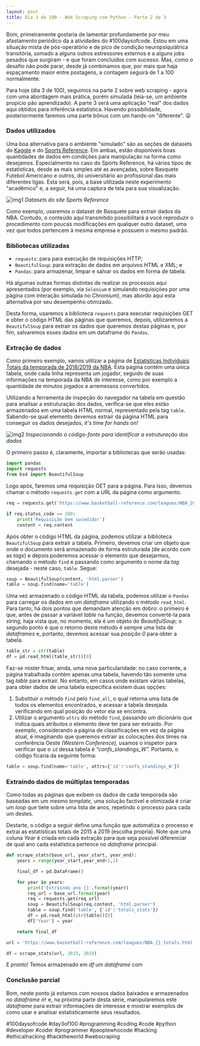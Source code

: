 ```yaml
---
layout: post
title: Dia 3 de 100 - Web Scraping com Python - Parte 2 de 3
---
```


Bom, primeiramente gostaria de lamentar profundamente por meu afastamento periódico da a atividades do #100daysofcode. Estou em uma situação mista de pós-operatório e de pico de condição neuropsiquiátrica transitória, somado a alguns outros estressores externos e a alguns jobs pesados que surgiram - e que foram concluídos com sucesso. Mas, como o desafio não pode parar, desde já combinamos que, por mais que haja espaçamento maior entre postagens, a contagem seguirá de 1 a 100 normalmente.

Para hoje (dia 3 de 100), seguimos na parte 2 sobre web scraping - agora com uma abordagem mais prática, porém simulada (leia-se, um ambiente propício pão aprendizado). A parte 3 será uma aplicação "real" dos dados aqui obtidos para inferência estatística. Havendo possibilidade, posteriormente faremos uma parte bônus com um hands-on "diferente". 😜

### Dados utilizados

Uma boa alternativa para o ambiente "simulado" são as seções de datasets do [Kaggle](https://www.kaggle.com/datasets) e do [Sports Reference](https://www.sports-reference.com). Em ambas, estão disponíveis boas quantidades de dados em condições para manipulação na forma como desejamos. Especialmente no caso do Sports Reference, há vários tipos de estatísticas, desde as mais simples até as avançadas, sobre Basquete Futebol Americano e outros, do universitário ao profissional das mais diferentes ligas. Esta será, pois, a base utilizada neste experimento "acadêmico" e, a seguir, há uma captura de tela para sua visualização.

![img1](/images/d3of100_img1.jpg)
_Datasets do site Sports Reference_

Como exemplo, usaremos o dataset de Basquete para extrair dados da NBA. Contudo, o conteúdo aqui transmitido possibilitará a você reproduzir o procedimento com poucas modificações em qualquer outro dataset, uma vez que todos pertencem à mesma empresa e possuem o mesmo padrão.

### Bibliotecas utilizadas

* `requests`: para para execução de requisições HTTP;
* `BeautifulSoup`: para extração de dados em arquivos HTML e XML; e
* `Pandas`: para armazenar, limpar e salvar os dados em forma de tabela.

Há algumas outras formas distintas de realizar os processos aqui apresentados (por exemplo, via `Selenium` e simulando requisições por uma página com interação simulada no _Chromium_), mas abordo aqui esta alternativa por seu desempenho otimizado.

Desta forma, usaremos a biblioteca `requests` para executar requisições GET e obter o código HTML das páginas que queremos, depois, utilizaremos a `BeautifulSoup` para extrair os dados que queremos destas páginas e, por fim, salvaremos esses dados em um dataframe do `Pandas`.

### Extração de dados

Como primeiro exemplo, vamos utilizar a página de [Estatísticas Individuais Totais da temporada de 2018/2019 da NBA](https://www.basketball-reference.com/leagues/NBA_2019_totals.html). Esta página contém uma única tabela, onde cada linha representa um jogador, seguido de suas informações na temporada da NBA de interesse, como por exemplo a quantidade de minutos jogados e arremessos convertidos.

Utilizando a ferramenta de inspeção do navegador na tabela em questão para analisar a estruturação dos dados, verifica-se que eles estão armazenados em uma tabela HTML normal, representado pela tag `table`. Sabendo-se qual elemento devemos extrair da página HTML para conseguir os dados desejados, _it's time for hands on!_

![img2](/images/d3of100_img2.jpg)
_Inspecionando o código-fonte para identificar a estruturação dos dados_

O primeiro passo é, claramente, importar a bibliotecas que serão usadas:

```python
import pandas
import requests
from bs4 import BeautifulSoup
```

Logo após, faremos uma requisição GET para a página. Para isso, devemos chamar o método `requests.get` com a URL da página como argumento.

```python
req = requests.get('https://www.basketball-reference.com/leagues/NBA_2019_totals.html')

if req.status_code == 200:
    print('Requisição bem sucedida!')
    content = req.content
```

Após obter o código HTML da página, podemos utilizar a biblioteca `BeautifulSoup` para extrair a tabela. Primeiro, devemos criar um objeto que onde o documento será armazenado de forma estruturada (de acordo com as _tags_) e depois poderemos acessar o elemento que desejarmos, chamando o método `find` e passando como argumento o nome da _tag_ desejada - neste caso, `table`. Segue:

```python
soup = BeautifulSoup(content, 'html.parser')
table = soup.find(name='table')
```

Uma vez armazenado o código HTML da tabela, podemos utilizar o `Pandas` para carregar os dados em um _dataframe_ utilizando o método `read_html`. Para tanto, há dois pontos que demandam atenção em dobro: o primeiro é que, antes de passar a variável _table_ na função, devemos convertê-la para _string,_ haja vista que, no momento, ela é um objeto do _BeautifulSoup;_ o segundo ponto é que o retorno deste método é sempre uma lista de _dataframes_ e, portanto, devemos acessar sua _posição 0_ para obter a tabela.

```python
table_str = str(table)
df = pd.read_html(table_str))[0]
```

Faz-se mister frisar, ainda, uma nova particularidade: no caso corrente, a página trabalhada contém apenas uma tabela, havendo tão somente uma tag _table_ para extrair. No entanto, em casos onde existam várias tabelas, para obter dados de uma tabela específica existem duas opções:

1. Substituir o método `find` pelo `find_all`, o qual retorna uma lista de todos os elementos encontrados, e acessar a tabela desejada verificando em qual posição do vetor ela se encontra.
2. Utilizar o argumento `attrs` do método `find`, passando um dicionário que indica quais atributos o elemento deve ter para ser extraído. Por exemplo, considerando a página de classificações em vez da página atual, é imaginando que queremos extrair as colocações dos times na conferência Oeste _(Western Conference),_ usamos o inspetor para verificar que o `id` dessa tabela é _“confs_standings_W”._ Portanto, o código ficaria da seguinte forma:

```python
table = soup.find(name='table', attrs={'id':'confs_standings_W'})
```

### Extraindo dados de múltiplas temporadas

Como todas as páginas que exibem os dados de cada temporada são baseadas em um mesmo _template,_ uma solução factível e otimizada é criar um _loop_ que tiete sobre uma lista de anos, repetindo o processo para cada um destes.

Destarte, o código a seguir define uma função que automatiza o processo e extrai as estatísticas totais de 2015 a 2019 (escolha propria). Note que uma coluna _Year_ é criada em cada extração para que seja possível diferenciar de qual ano cada estatística pertence no _dataframe_ principal.

```python
def scrape_stats(base_url, year_start, year_end):
    years = range(year_start,year_end+1,1)

    final_df = pd.DataFrame()

    for year in years:
        print('Extraindo ano {}'.format(year))
        req_url = base_url.format(year)
        req = requests.get(req_url)
        soup = BeautifulSoup(req.content, 'html.parser')
        table = soup.find('table', {'id':'totals_stats'})
        df = pd.read_html(str(table))[0]
        df['Year'] = year

    return final_df

url = 'https://www.basketball-reference.com/leagues/NBA_{}_totals.html'

df = scrape_stats(url, 2015, 2019)
```

E pronto! Temos armazenado em _df_ um _dataframe_  com 

### Conclusão parcial

Bom, neste ponto já estamos com nossos dados baixados e armazenados no _dataframe_ `df` e, na próxima parte desta série, manipularemos este _dataframe_ para extrair informações de interesse e mostrar exemplos de como usar e analisar estatisticamente seus resultados.

#100daysofcode #day3of100 #programming #coding #code #python #developer #coder #programmer #peoplewhocode #hacking #ethicalhacking #hacktheworld #webscraping
